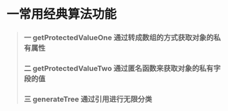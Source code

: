# 一常用经典算法功能

> ### 一 getProtectedValueOne 通过转成数组的方式获取对象的私有属性  
> ### 二 getProtectedValueTwo 通过匿名函数来获取对象的私有字段的值  
> ### 三 generateTree 通过引用进行无限分类